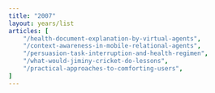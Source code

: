 ```yaml
---
title: "2007"
layout: years/list
articles: [
    "/health-document-explanation-by-virtual-agents",
    "/context-awareness-in-mobile-relational-agents",
    "/persuasion-task-interruption-and-health-regimen",
    "/what-would-jiminy-cricket-do-lessons",
    "/practical-approaches-to-comforting-users",
]
---
```

